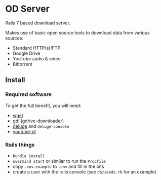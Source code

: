# OD Server

Rails 7 based download server.

Makes use of basic open source tools to download data from various sources:
  - Standard HTTP(s)/FTP
  - Google Drive
  - YouTube audio & video
  - Bittorrent

## Install

### Required software

To get the full benefit, you will need:
  - [wget](https://www.gnu.org/software/wget/)
  - [gdl](https://github.com/Akianonymus/gdrive-downloader) (gdrive-downloader)
  - [deluge](https://deluge-torrent.org/) and `deluge-console`
  - [youtube-dl](https://youtube-dl.org/)

### Rails things

  - `bundle install`
  - `overmind start` or similar to run the `Procfile`
  - copy `.env.example` to `.env` and fill in the bits
  - create a user with the rails console (see `db/seeds.rb` for an example)
